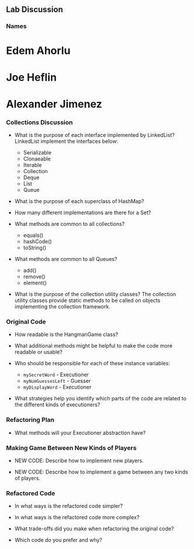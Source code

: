 ## Lab Discussion
### Names
# Edem Ahorlu
# Joe Heflin
# Alexander Jimenez


### Collections Discussion

 * What is the purpose of each interface implemented by LinkedList?
  LinkedList implement the interfaces below:
   * Serializable
   * Clonaeable
   * Iterable<E>
   * Collection<E>
   * Deque<E>
   * List<E>
   * Queue<E>

 * What is the purpose of each superclass of HashMap?

 * How many different implementations are there for a Set?

 * What methods are common to all collections?
   - equals()
   - hashCode()
   - toString()

 * What methods are common to all Queues?
   - add()
   - remove()
   - element()

 * What is the purpose of the collection utility classes?
The collection utility classes provide static methods to be called on objects implementing the collection framework. 

### Original Code

 * How readable is the HangmanGame class?

 * What additional methods might be helpful to make the code more readable or usable?

 * Who should be responsible for each of these instance variables:
   * ```mySecretWord``` - Executioner
   * ```myNumGuessesLeft``` - Guesser
   * ```myDisplayWord``` - Executioner

 * What strategies help you identify which parts of the code are related to the different kinds of executioners?


### Refactoring Plan

 * What methods will your Executioner abstraction have?


### Making Game Between New Kinds of Players

 * NEW CODE: Describe how to implement new players.

 * NEW CODE: Describe how to implement a game between any two kinds of players.


### Refactored Code

 * In what ways is the refactored code simpler?

 * In what ways is the refactored code more complex?

 * What trade-offs did you make when refactoring the original code?

 * Which code do you prefer and why?

